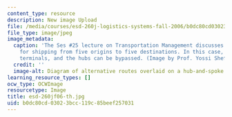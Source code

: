 ```yaml
---
content_type: resource
description: New image Upload
file: /media/courses/esd-260j-logistics-systems-fall-2006/b0dc80cd03023bcc119c85beef257031_esd-260jf06-th.jpg
file_type: image/jpeg
image_metadata:
  caption: 'The Ses #25 lecture on Transportation Management discusses various arrangements
    for shipping from five origins to five destinations. In this case, there are regional
    terminals, and the hubs can be bypassed. (Image by Prof. Yossi Sheffi.)'
  credit: ''
  image-alt: Diagram of alternative routes overlaid on a hub-and-spoke arrangement.
learning_resource_types: []
ocw_type: OCWImage
resourcetype: Image
title: esd-260jf06-th.jpg
uid: b0dc80cd-0302-3bcc-119c-85beef257031
---
```

